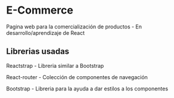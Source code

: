 # E-Commerce

Pagina web para la comercialización de productos - En desarrollo/aprendizaje de React

## Librerias usadas

   Reactstrap - Libreria similar a Bootstrap

   React-router - Colección de componentes de navegación 

   Bootstrap - Libreria para la ayuda a dar estilos a los componentes

